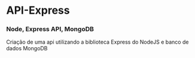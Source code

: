 # API-Express
<h3>Node, Express API, MongoDB</h3>

<p>Criação de uma api utilizando a biblioteca Express do NodeJS e banco de dados MongoDB</p>
